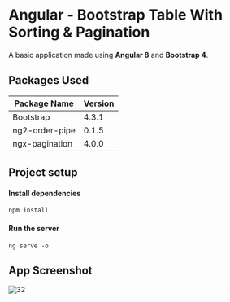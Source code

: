 # Angular - Bootstrap Table With Sorting & Pagination
A basic application made using <b>Angular 8</b> and <b>Bootstrap 4</b>.  

## Packages Used

| Package Name  | Version |
| ------------- | ------------- |
| Bootstrap  | 4.3.1  |
| ng2-order-pipe  | 0.1.5  |
| ngx-pagination  | 4.0.0  |

## Project setup

#### Install dependencies
```
npm install
```
#### Run the server
```
ng serve -o
```

## App Screenshot

<kbd>
  
  ![32](https://user-images.githubusercontent.com/42015613/59680040-3a6f5a00-91f2-11e9-81c9-37db0031a05e.PNG)
  
</kbd>

